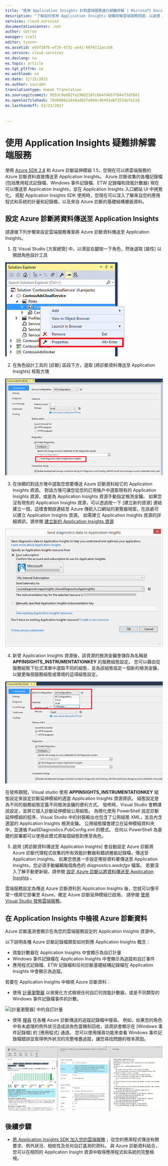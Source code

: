 ```yaml
---
title: "使用 Application Insights 針對雲端服務進行疑難排解 | Microsoft Docs"
description: "了解如何使用 Application Insights 疑難排解雲端服務問題，以處理 Azure 診斷的資料。"
services: cloud-services
documentationcenter: .net
author: sbtron
manager: timlt
editor: tysonn
ms.assetid: e93f387b-ef29-4731-ae41-0676722accb6
ms.service: cloud-services
ms.devlang: na
ms.topic: article
ms.tgt_pltfrm: na
ms.workload: na
ms.date: 12/15/2015
ms.author: saurabh
translationtype: Human Translation
ms.sourcegitcommit: 9553c9ed02fa198d210fcb64f4657f84ef3df801
ms.openlocfilehash: 78d8908a144dadb5fe9d4c48491abf153defe118
ms.lasthandoff: 03/23/2017


---
```

# <a name="troubleshoot-cloud-services-using-application-insights"></a>使用 Application Insights 疑難排解雲端服務
使用 [Azure SDK 2.8](https://azure.microsoft.com/downloads/) 和 Azure 診斷延伸模組 1.5，您現在可以將雲端服務的 Azure 診斷資料直接傳送至 Application Insights。 Azure 診斷收集的各種記錄檔 (包括應用程式記錄檔、Windows 事件記錄檔、ETW 記錄檔和效能計數器) 現在可以傳送至 Application Insights，並在 Application Insights 入口網站 UI 中視覺化。 搭配 Application Insights SDK 使用時，您現在可以深入了解來自您的應用程式和系統的計量和記錄檔，以及來自 Azure 診斷的基礎結構層級資料。

## <a name="configure-azure-diagnostics-to-send-data-to-application-insights"></a>設定 Azure 診斷將資料傳送至 Application Insights
請遵循下列步驟來設定雲端服務專案將 Azure 診斷資料傳送至 Application Insights。

1) 在 Visual Studio [方案總管] 中，以滑鼠右鍵按一下角色，然後選取 [屬性] 以開啟角色設計工具

![方案總管角色屬性][1]

2) 在角色設計工具的 [診斷] 區段下方，選取 [將診斷資料傳送至 Application Insights] 核取方塊

![角色設計工具會將診斷資料傳送至 Application Insights][2]

3) 在快顯的對話方塊中選取您想要傳送 Azure 診斷資料給它的 Application Insights 資源。 對話方塊可讓您從您的訂用帳戶中選取現有的 Application Insights 資源，或是為 Application Insights 資源手動指定檢測金鑰。 如果您沒有現有的 Application Insights 資源，可以透過按一下 [建立新的資源]  連結建立一個，這樣會開啟連結至 Azure 傳統入口網站的瀏覽器視窗，在該處可以建立 Application Insights 資源。 如需建立 Application Insights 資源的詳細資訊，請參閱 [建立新的 Application Insights 資源](../application-insights/app-insights-create-new-resource.md)

![選取 Application Insights 資源][3]

4) 新曾 Application Insights 資源後，該資源的檢測金鑰會儲存為名稱是 **APPINSIGHTS_INSTRUMENTATIONKEY** 的服務組態設定。 您可以藉由從服務組態下拉式清單中選取不同的組態，並為該組態指定一個新的檢測金鑰，以變更每個服務組態或環境的這項組態設定。

![選取服務組態][4]

在發佈期間，Visual studio 使用 **APPINSIGHTS_INSTRUMENTATIONKEY** 組態設定來設定診斷延伸模組的適當 Application Insights 資源資訊。 組態設定是為不同的服務組態定義不同檢測金鑰的便利方式。 發佈時，Visual Studio 會轉譯該設定，並將它插入診斷延伸模組公用組態。 為簡化使用 PowerShell 設定診斷延伸模組的程序，Visual Studio 中的封裝輸出也包含了公用組態 XML，並且內含適當的 Application Insights 檢測金鑰。 公用組態檔會建立在延伸模組資料夾中，並遵循 PaaSDiagnostics<RoleName>.PubConfig.xml 的模式。 任何以 PowerShell 為基礎的部署都可以使用此模式將每個組態對應至角色。

5) 啟用 [將診斷資料傳送至 Application Insights] 會自動設定 Azure 診斷將 Azure 診斷代理程式收集的所有效能計數器和錯誤層級記錄檔，傳送至 Application Insights。 如果您想進一步設定哪些資料要傳送至 Application Insights，您必須手動編輯每個角色的 *diagnostics.wadcfgx* 檔案。 若要深入了解手動更新組，請參閱 [設定 Azure 診斷以將資料傳送至 Application Insights](#configure-azure-diagnostics-to-send-data-to-application-insights) 。

雲端服務設定為傳送 Azure 診斷資料到 Application Insights 後，您就可以像平常一樣將它部署至 Azure，確定 Azure 診斷延伸模組已啟用。 請參閱 [使用 Visual Studio 發佈雲端服務](../vs-azure-tools-publishing-a-cloud-service.md)。  

## <a name="viewing-azure-diagnostics-data-in-application-insights"></a>在 Application Insights 中檢視 Azure 診斷資料
Azure 診斷遙測會顯示在為您的雲端服務設定的 Application Insights 資源中。

以下說明各種 Azure 診斷記錄檔類型如何對應 Application Insights 概念：  

* 效能計數器在 Application Insights 中會顯示為自訂計量
* Windows 事件記錄檔在 Application Insights 中會顯示為追蹤和自訂事件
* 應用程式記錄檔、ETW 記錄檔和任何診斷基礎結構記錄檔在 Application Insights 中會顯示為追蹤。

若要在 Application Insights 中檢視 Azure 診斷資料：

* 使用 [計量瀏覽器](../application-insights/app-insights-metrics-explorer.md) 以視覺化方式檢視任何自訂的效能計數器，或是不同類型的 Windows 事件記錄檔事件的計數。

![[計量瀏覽器] 中的自訂計量][5]

* 使用 [搜尋](../application-insights/app-insights-diagnostic-search.md) 在各種 Azure 診斷傳送的追蹤記錄檔中搜尋。 例如，如果您的角色中有未處理的例外狀況造成該角色當機和回收，該資訊會顯示在 [Windows 事件記錄檔] 的 [應用程式] 通道。 您可以使用搜尋功能來查看 Windows 事件記錄檔錯誤並取得例外狀況的完整堆疊追蹤，讓您尋找問題的根本原因。

![搜尋追蹤][6]

## <a name="next-steps"></a>後續步驟
* [將 Application Insights SDK 加入您的雲端服務](../application-insights/app-insights-cloudservices.md) ，從您的應用程式傳送有關要求、例外狀況、相依性及任何自訂遙測的資料。 與 Azure 診斷資料結合，您可以在相同的 Application Insight 資源中取得應用程式和系統的完整檢視。  

<!--Image references-->
[1]: ./media/cloud-services-dotnet-diagnostics-applicationinsights/solution-explorer-properties.png
[2]: ./media/cloud-services-dotnet-diagnostics-applicationinsights/role-designer-sendtoappinsights.png
[3]: ./media/cloud-services-dotnet-diagnostics-applicationinsights/select-appinsights-resource.png
[4]: ./media/cloud-services-dotnet-diagnostics-applicationinsights/role-designer-appinsights-serviceconfig.png
[5]: ./media/cloud-services-dotnet-diagnostics-applicationinsights/metrics-explorer-custom-metrics.png
[6]: ./media/cloud-services-dotnet-diagnostics-applicationinsights/search-windowseventlog-error.png

